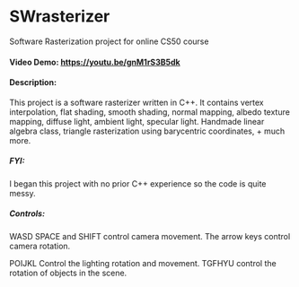 # SWrasterizer
Software Rasterization project for online CS50 course

#### Video Demo:  https://youtu.be/gnM1rS3B5dk
#### Description:
This project is a software rasterizer written in C++. 
It contains vertex interpolation, flat shading, smooth shading, normal mapping, albedo texture mapping, 
diffuse light, ambient light, specular light. Handmade linear algebra class, triangle rasterization using
barycentric coordinates, + much more. 

##### FYI:
I began this project with no prior C++ experience so the code is quite messy. 

##### Controls: 

WASD SPACE and SHIFT control camera movement.
The arrow keys control camera rotation.

POIJKL Control the lighting rotation and movement.
TGFHYU control the rotation of objects in the scene. 
